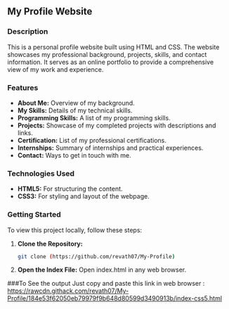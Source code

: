 ## My Profile Website

### Description
This is a personal profile website built using HTML and CSS. The website showcases my professional background, projects, skills, and contact information. It serves as an online portfolio to provide a comprehensive view of my work and experience.

### Features
- **About Me:** Overview of my background.
- **My Skills:** Details of my technical skills.
- **Programming Skills:** A list of my programming skills.
- **Projects:** Showcase of my completed projects with descriptions and links.
- **Certification:** List of my professional certifications.
- **Internships:** Summary of internships and practical experiences.
- **Contact:** Ways to get in touch with me.

### Technologies Used
- **HTML5:** For structuring the content.
- **CSS3:** For styling and layout of the webpage.

### Getting Started
To view this project locally, follow these steps:

1. **Clone the Repository:**
   ```bash
   git clone (https://github.com/revath07/My-Profile)
   
2. **Open the Index File:**
   Open index.html in any web browser.

###To See the output
   Just copy and paste this link in web browser : https://rawcdn.githack.com/revath07/My-Profile/184e53f62050eb79979f9b648d80599d3490913b/index-css5.html

